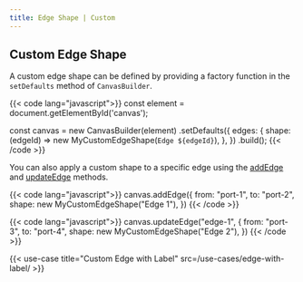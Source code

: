 ```yaml
---
title: Edge Shape | Custom
---
```


## Custom Edge Shape

A custom edge shape can be defined by providing a factory function in the `setDefaults` method of `CanvasBuilder`.

{{< code lang="javascript">}}
const element = document.getElementById('canvas');

const canvas = new CanvasBuilder(element)
  .setDefaults({
    edges: {
      shape: (edgeId) => new MyCustomEdgeShape(`Edge ${edgeId}`),
    },
  })
  .build();
{{< /code >}}

You can also apply a custom shape to a specific edge using the <a href="/canvas/add-edge">addEdge</a> and <a href="/canvas/update-edge">updateEdge</a> methods.

{{< code lang="javascript">}}
canvas.addEdge({
  from: "port-1",
  to: "port-2",
  shape: new MyCustomEdgeShape("Edge 1"),
})
{{< /code >}}

{{< code lang="javascript">}}
canvas.updateEdge("edge-1", {
  from: "port-3",
  to: "port-4",
  shape: new MyCustomEdgeShape("Edge 2"),
})
{{< /code >}}

{{< use-case title="Custom Edge with Label" src=/use-cases/edge-with-label/ >}}

